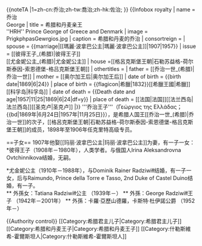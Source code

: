 {{noteTA
|1=zh-cn:乔治;zh-tw:喬治;zh-hk:佐治;
}}
{{Infobox royalty
| name            = 乔治<br/>George
| title           = 希腊和丹麦亲王<br>''HRH'' Prince George of Greece and Denmark
| image           = PrigkphpasGewrgios.jpg
| caption         = 希腊和丹麦的乔治
| consortreign    =
| spouse          = {{marriage|[[瑪麗·波拿巴公主|瑪麗·波拿巴公主]]|1907|1957}}
| issue           = [[彼得王子_(希腊)|彼得王子]]<br>[[尤金妮公主_(希腊)|尤金妮公主]]
| house   =[[格呂克斯堡王朝|石勒苏益格-荷尔斯泰因-索恩德堡-格吕克斯堡王朝]]
| othertitles     = 
| father          = [[乔治一世_(希腊)|乔治一世]]
| mother          = [[奥尔加王后|奥尔加王后]]
| date of birth   = {{birth date|1869|6|24}}
| place of birth  = {{flagicon|希臘|1832}}[[希臘王國|希臘]][[科孚岛|科孚岛]]
| date of death   = {{Death date and age|1957|11|25|1869|6|24|df=y}}
| place of death  = [[法国|法国]][[法兰西岛|法兰西岛]][[圣克卢|圣克卢]]
|}}
'''乔治王子'''（Γεώργιος της Ελλάδας；{{bd|1869年|6月24日|1957年|11月25日}}），是希腊人国王[[乔治一世_(希腊)|乔治一世]]的次子，[[格呂克斯堡王朝|石勒苏益格-荷尔斯泰因-索恩德堡-格吕克斯堡王朝]]的成员，1898年至1906年任克里特高级专员。

==子女==
1907年他娶[[玛丽·波拿巴公主|玛丽·波拿巴公主]]为妻，有一子一女：
*彼得王子（1908年－1980年），人类学者。与俄国人Irina Aleksandrovna Ovtchinnikova结婚，无嗣。

*尤金妮公主（1910年－1988年），与Dominik Rainer Radziwiłł结婚，有一子一女，后与Raimundo, Prince della Torre e Tasso, 2nd Duke of Castel Duino结婚，有一子。  
** 外孫女：Tatiana Radziwiłł公主 （1939年－）
** 外孫：George Radziwiłł王子 （1942年－2001年）
** 外孫：卡羅·亞歷山德羅，卡斯特·杜伊諾公爵 （1952年－）

{{Authority control}}
[[Category:希腊君主儿子|Category:希腊君主儿子]]
[[Category:希腊和丹麦王子|Category:希腊和丹麦王子]]
[[Category:什勒斯維希-霍爾斯坦人|Category:什勒斯維希-霍爾斯坦人]]